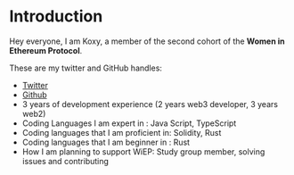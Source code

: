 # Introduction

Hey everyone, I am Koxy, a member of the second cohort of the **Women in Ethereum Protocol**.

These are my twitter and GitHub handles:

- [Twitter](https://twitter.com/koxy_Dev)
- [Github](https://github.com/koxyG)
- 3 years of development experience (2 years web3 developer, 3 years web2)
- Coding Languages I am expert in : Java Script, TypeScript
- Coding languages that I am proficient in: Solidity, Rust
- Coding languages that I am beginner in : Rust
- How I am planning to support WiEP: Study group member, solving issues and contributing
